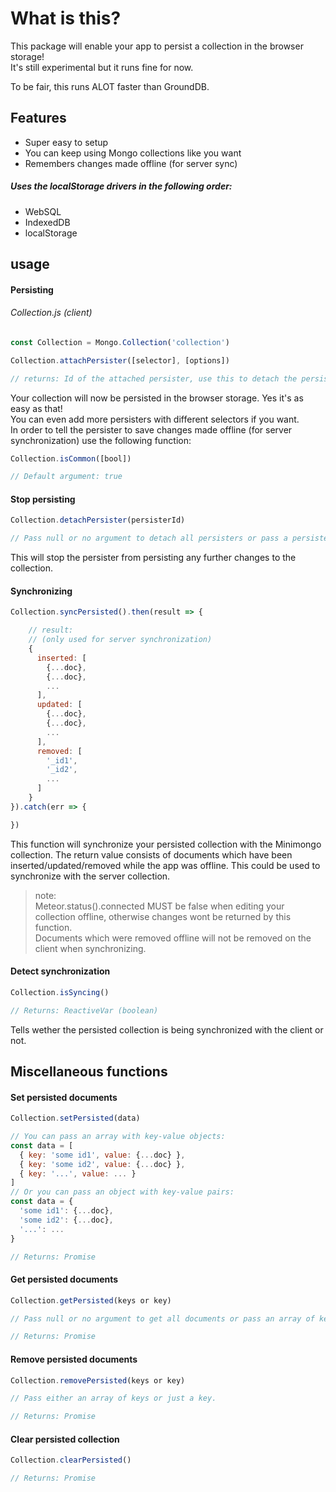 # What is this?
This package will enable your app to persist a collection in the browser storage!  
It's still experimental but it runs fine for now.

To be fair, this runs ALOT faster than GroundDB.
## Features
- Super easy to setup
- You can keep using Mongo collections like you want
- Remembers changes made offline (for server sync)
##### Uses the localStorage drivers in the following order:
- WebSQL
- IndexedDB
- localStorage
## usage
#### Persisting
###### *Collection.js (client)*
```js
const Collection = Mongo.Collection('collection')

Collection.attachPersister([selector], [options])

// returns: Id of the attached persister, use this to detach the persister.
```
Your collection will now be persisted in the browser storage. Yes it's as easy as that!  
You can even add more persisters with different selectors if you want.  
In order to tell the persister to save changes made offline (for server synchronization) use the following function:
```js
Collection.isCommon([bool])

// Default argument: true
```
#### Stop persisting
```js
Collection.detachPersister(persisterId)

// Pass null or no argument to detach all persisters or pass a persister's id to detach that specific persister.
```
This will stop the persister from persisting any further changes to the collection.
#### Synchronizing
```js
Collection.syncPersisted().then(result => {

    // result:
    // (only used for server synchronization)
    {
      inserted: [
        {...doc},
        {...doc},
        ...
      ],
      updated: [
        {...doc},
        {...doc},
        ...
      ],
      removed: [
        '_id1',
        '_id2',
        ...
      ]
    }
}).catch(err => {

})
```
This function will synchronize your persisted collection with the Minimongo collection.
The return value consists of documents which have been inserted/updated/removed while the app was offline. This could be used to synchronize with the server collection.
> note:  
Meteor.status().connected MUST be false when editing your collection offline, otherwise changes wont be returned by this function.  
Documents which were removed offline will not be removed on the client when synchronizing.
#### Detect synchronization
```js
Collection.isSyncing()

// Returns: ReactiveVar (boolean)
```
Tells wether the persisted collection is being synchronized with the client or not.
## Miscellaneous functions
#### Set persisted documents
```js
Collection.setPersisted(data)

// You can pass an array with key-value objects:
const data = [
  { key: 'some id1', value: {...doc} },
  { key: 'some id2', value: {...doc} },
  { key: '...', value: ... }
]
// Or you can pass an object with key-value pairs:
const data = {
  'some id1': {...doc},
  'some id2': {...doc},
  '...': ...
}

// Returns: Promise
```
#### Get persisted documents
```js
Collection.getPersisted(keys or key)

// Pass null or no argument to get all documents or pass an array of keys or just a key.

// Returns: Promise
```
#### Remove persisted documents
```js
Collection.removePersisted(keys or key)

// Pass either an array of keys or just a key.

// Returns: Promise
```
#### Clear persisted collection
```js
Collection.clearPersisted()

// Returns: Promise
```
